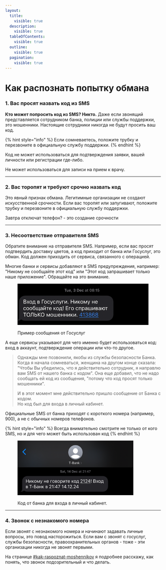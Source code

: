 ```yaml
---
layout:
  title:
    visible: true
  description:
    visible: true
  tableOfContents:
    visible: true
  outline:
    visible: true
  pagination:
    visible: true
---
```


# Как распознать попытку обмана

### **1. Вас просят назвать код из SMS**

**Кто может попросить код из SMS? Никто.** Даже если звонящий представляется сотрудником банка, полиции или службы поддержки, это мошенники. Настоящие сотрудники никогда не будут просить ваш код.

{% hint style="info" %}
Если сомневаетесь, положите трубку и перезвоните в официальную службу поддержки.
{% endhint %}

Код не может использоваться для подтверждения заявки, вашей личности или регистрации где-либо.&#x20;

Не может использоваться для записи на прием к врачу.&#x20;

***

### **2. Вас торопят и требуют срочно назвать код**

Это явный признак обмана. Легитимные организации не создают искусственной срочности. Если вас торопят или запугивают, положите трубку и перезвоните в официальную службу поддержки.

Завтра отключат телефон? - это создание срочности

***

### **3. Несоответствие отправителя SMS**

Обратите внимание на отправителя SMS. Например, если вас просят подтвердить доставку цветов, а код приходит от банка или Госуслуг, это обман. Код должен приходить от сервиса, связанного с операцией.

Многие банки и сервисы добавляют в SMS предупреждения, например: "Никому не сообщайте этот код" или "Этот код запрашивает только наше приложение". Обращайте на это внимание.&#x20;

<figure><img src="../.gitbook/assets/image (1).png" alt=""><figcaption><p>Пример сообщения от Госуслуг</p></figcaption></figure>

А еще сервисы указывают для чего именно будет использоваться код: вход в аккаунт, подтверждение операции или что-то другое.&#x20;

> Однажды мне позвонили, якобы из службы безопасности Банка. Когда я начала сомневаться, женщина на другом конце сказала: "Чтобы Вы убедились, что я действительно сотрудник, я направлю вам SMS от нашего банка с кодом".  Она еще добавил, что не надо сообщать ей код из сообщения, "потому что код просят только мошенники". &#x20;
>
> И в этот момент мне действительно пришло сообщение от Банка с кодом. \
> Но код был для входа в личный кабинет.&#x20;

Официальные SMS от банка приходят с короткого номера (например, 900), а не с обычных номеров телефонов.

{% hint style="info" %}
Всегда внимательно смотрите не только от кого SMS, но и для чего может быть использован код
{% endhint %}

<figure><img src="../.gitbook/assets/AE7471CC-2F9F-4D84-831D-ED684A6BAA93_1_201_a.jpeg" alt="" width="375"><figcaption><p>Код от банка для входа в личный кабинет. </p></figcaption></figure>

***

### **4. Звонок с незнакомого номера**

Если звонят с незнакомого номера и начинают задавать личные вопросы, это повод насторожиться. Если вам с звонят с госуслуг, службы безопасности, правоохранительных органов - тоже - эти организации никогда не звонят первыми.&#x20;

На странице [#kak-raspoznat-moshennikov](../calls/#kak-raspoznat-moshennikov "mention") я подробнее расскажу, как понять, что звонок подозрительный и что делать.&#x20;
